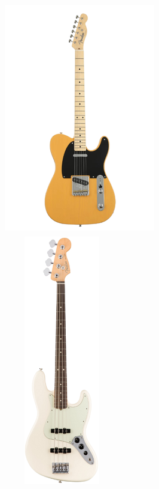 <p align="center">
  <img src="image/tele.png" alt="기타 1" width="400"/>
  <div style="display: inline-block; width: 100px; height: 200px;"></div>
  <img src="image/bass.png" alt="기타 2" width="200"/>
</p>
